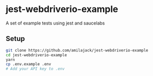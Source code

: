 jest-webdriverio-example
===================

A set of example tests using jest and saucelabs

## Setup
```bash
git clone https://github.com/amilajack/jest-webdriverio-example
cd jest-webdriverio-example
yarn
cp .env.example .env
# Add your API key to .env
```
